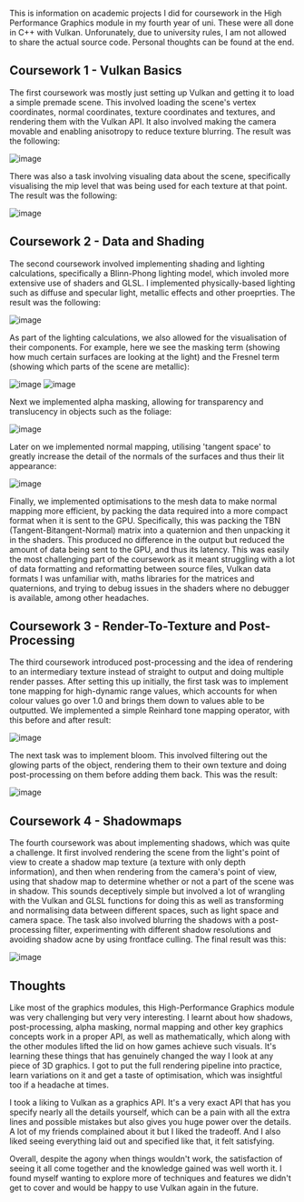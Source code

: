 This is information on academic projects I did for coursework in the High Performance Graphics module in my fourth year of uni. These were all done in C++ with Vulkan. Unforunately, due to university rules, I am not allowed to share the actual source code. Personal thoughts can be found at the end.

## Coursework 1 - Vulkan Basics
The first coursework was mostly just setting up Vulkan and getting it to load a simple premade scene. This involved loading the scene's vertex coordinates, normal coordinates, texture coordinates and textures, and rendering them with the Vulkan API. It also involved making the camera movable and enabling anisotropy to reduce texture blurring. The result was the following: 

![image](https://github.com/Nebula-Dragon/Portfolio/assets/57454635/92a7c12a-a75f-457b-bce4-de7ef081e418)

There was also a task involving visualing data about the scene, specifically visualising the mip level that was being used for each texture at that point. The result was the following:

![image](https://github.com/Nebula-Dragon/Portfolio/assets/57454635/c9e8f59d-7faa-4899-8061-bab2794da15a)

## Coursework 2 - Data and Shading
The second coursework involved implementing shading and lighting calculations, specifically a Blinn-Phong lighting model, which involed more extensive use of shaders and GLSL. I implemented physically-based lighting such as diffuse and specular light, metallic effects and other proeprties. The result was the following:

![image](https://github.com/Nebula-Dragon/Portfolio/assets/57454635/02af894b-cec2-415a-9f23-5ae227263316)

As part of the lighting calculations, we also allowed for the visualisation of their components. For example, here we see the masking term (showing how much certain surfaces are looking at the light) and the Fresnel term (showing which parts of the scene are metallic):

![image](https://github.com/Nebula-Dragon/Portfolio/assets/57454635/3198c484-720a-44b5-ba07-afb95cea1b44)
![image](https://github.com/Nebula-Dragon/Portfolio/assets/57454635/8d6b79c8-a3c1-461e-a8e4-5930531d0815)

Next we implemented alpha masking, allowing for transparency and translucency in objects such as the foliage:

![image](https://github.com/Nebula-Dragon/Portfolio/assets/57454635/dcd52035-b229-4f53-8cc9-1e7eb3112b2a)

Later on we implemented normal mapping, utilising 'tangent space' to greatly increase the detail of the normals of the surfaces and thus their lit appearance:

![image](https://github.com/Nebula-Dragon/Portfolio/assets/57454635/aa180074-ebd2-4f02-9d3d-88345af01c03)

Finally, we implemented optimisations to the mesh data to make normal mapping more efficient, by packing the data required into a more compact format when it is sent to the GPU. Specifically, this was packing the TBN (Tangent-Bitangent-Normal) matrix into a quaternion and then unpacking it in the shaders. This produced no difference in the output but reduced the amount of data being sent to the GPU, and thus its latency. This was easily the most challenging part of the coursework as it meant struggling with a lot of data formatting and reformatting between source files, Vulkan data formats I was unfamiliar with, maths libraries for the matrices and quaternions, and trying to debug issues in the shaders where no debugger is available, among other headaches.

## Coursework 3 - Render-To-Texture and Post-Processing
The third coursework introduced post-processing and the idea of rendering to an intermediary texture instead of straight to output and doing multiple render passes. After setting this up initially, the first task was to implement tone mapping for high-dynamic range values, which accounts for when colour values go over 1.0 and brings them down to values able to be outputted. We implemented a simple Reinhard tone mapping operator, with this before and after result:

![image](https://github.com/Nebula-Dragon/Portfolio/assets/57454635/063db20a-01a3-4d4a-89cc-83e08e647c63)

The next task was to implement bloom. This involved filtering out the glowing parts of the object, rendering them to their own texture and doing post-processing on them before adding them back. This was the result:

![image](https://github.com/Nebula-Dragon/Portfolio/assets/57454635/4eb66427-ff34-441e-a634-aa42cc7f6025)

## Coursework 4 - Shadowmaps
The fourth coursework was about implementing shadows, which was quite a challenge. It first involved rendering the scene from the light's point of view to create a shadow map texture (a texture with only depth information), and then when rendering from the camera's point of view, using that shadow map to determine whether or not a part of the scene was in shadow. This sounds deceptively simple but involved a lot of wrangling with the Vulkan and GLSL functions for doing this as well as transforming and normalising data between different spaces, such as light space and camera space. The task also involved blurring the shadows with a post-processing filter, experimenting with different shadow resolutions and avoiding shadow acne by using frontface culling. The final result was this:

![image](https://github.com/Nebula-Dragon/Portfolio/assets/57454635/5bf69b87-4a42-4cf2-aff6-416e2d77d15f)

## Thoughts
Like most of the graphics modules, this High-Performance Graphics module was very challenging but very very interesting. I learnt about how shadows, post-processing, alpha masking, normal mapping and other key graphics concepts work in a proper API, as well as mathematically, which along with the other modules lifted the lid on how games achieve such visuals. It's learning these things that has genuinely changed the way I look at any piece of 3D graphics. I got to put the full rendering pipeline into practice, learn variations on it and get a taste of optimisation, which was insightful too if a headache at times. 

I took a liking to Vulkan as a graphics API. It's a very exact API that has you specify nearly all the details yourself, which can be a pain with all the extra lines and possible mistakes but also gives you huge power over the details. A lot of my friends complained about it but I liked the tradeoff. And I also liked seeing everything laid out and specified like that, it felt satisfying.

Overall, despite the agony when things wouldn't work, the satisfaction of seeing it all come together and the knowledge gained was well worth it. I found myself wanting to explore more of techniques and features we didn't get to cover and would be happy to use Vulkan again in the future.
